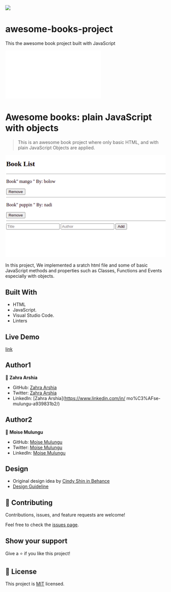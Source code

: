 ![](https://img.shields.io/badge/Microverse-blueviolet)

# awesome-books-project

This the awesome book project built with JavaScript

![](file:///home/moise/awsome-books-project/index.html?)

# Awesome books: plain JavaScript with objects

> This is an awesome book project where only basic HTML, and with plain JavaScript Objects are applied.

![screenshot](awesome-books.png)

In this project, We implemented a sratch html file and some of basic JavaScript methods and properties such as Classes, Functions and Events especially with objects.

## Built With

- HTML
- JavaScript.
- Visual Studio Code.
- Linters

## Live Demo

[link](file:///home/moise/awsome-books-project/index.html?)

## Author1

👤 **Zahra Arshia**

- GitHub: [Zahra Arshia](https://github.com/moise-mulungu)
- Twitter: [Zahra Arshia](https://twitter.com/moise_mulungu)
- LinkedIn: [Zahra Arshia](https://www.linkedin.com/in/
mo%C3%AFse-mulungu-a939831b2/)

## Author2

👤 **Moise Mulungu**

- GitHub: [Moise Mulungu](https://github.com/moise-mulungu)
- Twitter: [Moise Mulungu](https://twitter.com/moise_mulungu)
- LinkedIn: [Moise Mulungu](https://www.linkedin.com/in/mo%C3%AFse-mulungu-a939831b2/)

## Design 

- Original design idea by [Cindy Shin in Behance](https://www.behance.net/adagio07) 
- [Design Guideline](https://www.behance.net/gallery/29845175/CC-Global-Summit-2015) 


## 🤝 Contributing

Contributions, issues, and feature requests are welcome!

Feel free to check the [issues page](https://github.com/ZahraArshia/awsome-books-project/issues).


## Show your support

Give a ⭐️ if you like this project!

## 📝 License

This project is [MIT](./MIT.md) licensed.
 
